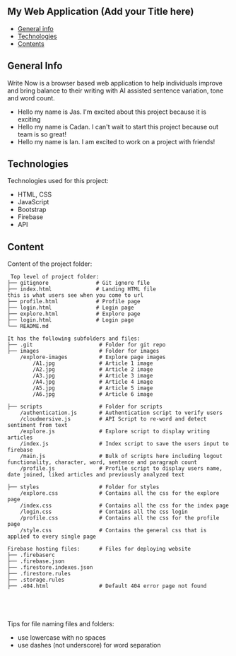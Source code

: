 ## My Web Application (Add your Title here)

* [General info](#general-info)
* [Technologies](#technologies)
* [Contents](#content)

## General Info

Write Now is a browser based web application to help individuals improve and bring balance to their writing with AI assisted sentence variation, tone and word count.


* Hello my name is Jas. I'm excited about this project because it is exciting
* Hello my name is Cadan. I can't wait to start this project because out team is so great!
* Hello my name is Ian. I am excited to work on a project with friends!
 
## Technologies

Technologies used for this project:

* HTML, CSS
* JavaScript
* Bootstrap
* Firebase
* API
 
## Content

Content of the project folder:

```
 Top level of project folder: 
├── gitignore               # Git ignore file
├── index.html              # Landing HTML file
this is what users see when you come to url
├── profile.html            # Profile page 
├── login.html              # Login page
├── explore.html            # Explore page
├── login.html              # Login page
└── README.md

It has the following subfolders and files:
├── .git                     # Folder for git repo
├── images                   # Folder for images
    /explore-images          # Explore page images
        /A1.jpg              # Article 1 image
        /A2.jpg              # Article 2 image
        /A3.jpg              # Article 3 image
        /A4.jpg              # Article 4 image
        /A5.jpg              # Article 5 image
        /A6.jpg              # Article 6 image
        
├── scripts                  # Folder for scripts
    /authentication.js       # Authentication script to verify users 
    /cloudmersive.js         # API Script to re-word and detect sentiment from text
    /explore.js              # Explore script to display writing articles 
    /index.js                # Index script to save the users input to firebase
    /main.js                 # Bulk of scripts here including logout functionality, character, word, sentence and paragraph count
    /profile.js              # Profile script to display users name, date joined, liked articles and previously analyzed text

├── styles                   # Folder for styles
    /explore.css             # Contains all the css for the explore page
    /index.css               # Contains all the css for the index page
    /login.css               # Contains all the css login
    /profile.css             # Contains all the css for the profile page
    /style.css               # Contains the general css that is applied to every single page

Firebase hosting files:      # Files for deploying website
├── .firebaserc              
├── .firebase.json
├── .firestore.indexes.json
├── .firestore.rules
├── .storage.rules
├── .404.html                # Default 404 error page not found





```

Tips for file naming files and folders:

* use lowercase with no spaces
* use dashes (not underscore) for word separation
